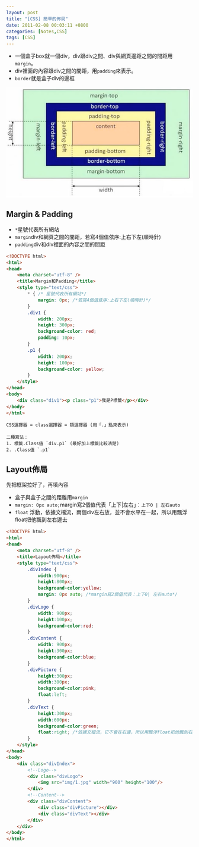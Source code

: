 ```yaml
---
layout: post
title: "[CSS] 簡單的佈局"
date: 2011-02-08 00:03:11 +0800
categories: [Notes,CSS]
tags: [CSS]
---
```


- 一個盒子box就一個div，div跟div之間、div與網頁邊距之間的間距用`margin`。
- div裡面的內容跟div之間的間距，用`padding`來表示。
- `border`就是盒子div的邊框

![](/assets/img/post/div.png)

## Margin & Padding

- `*`星號代表所有網站
- `margin`div和網頁之間的間距，若寫4個值依序:上右下左(順時針)
- `padding`div和div裡面的內容之間的間距

```html
<!DOCTYPE html>
<html>
<head>
    <meta charset="utf-8" />
    <title>Margin和Padding</title>
    <style type="text/css">
        * { /* 星號代表所有網站*/
            margin: 0px; /*若寫4個值依序:上右下左(順時針)*/
        }
        .div1 {
            width: 200px;
            height: 300px;
            background-color: red;
            padding: 10px;
        }
        .p1 {
            width: 200px;
            height: 100px;
            background-color: yellow;
        }
    </style>
</head>
<body>
    <div class="div1"><p class="p1">我是P標籤</p></div>
</body>
</html>
```
> 
```
CSS選擇器 = class選擇器 = 類選擇器 (用「.」點來表示)

二種寫法：
1. 標籤.Class值 `div.p1` (最好加上標籤比較清楚)
2. .Class值 `.p1`
```

## Layout佈局

先把框架拉好了，再填內容  

- 盒子與盒子之間的距離用`margin`
- `margin: 0px auto;`margin寫2個值代表「上下|左右」：`上下0 | 左右auto`
- `float` 浮動，依據文檔流，兩個div左右放，並不會水平在一起，所以用飄浮float把他飄到左右邊去

```html
<!DOCTYPE html>
<html>
<head>
    <meta charset="utf-8" />
    <title>Layout佈局</title>
    <style type="text/css">
        .divIndex {
            width:900px;
            height:800px;
            background-color:yellow;
            margin: 0px auto; /*margin寫2個值代表：上下0| 左右auto*/
        }
        .divLogo {
            width: 900px;
            height:100px;
            background-color:red;
        }
        .divContent {
            width: 900px;
            height:300px;
            background-color:blue;
        }
        .divPicture {
            height:300px;
            width:300px;
            background-color:pink;
            float:left;
        }
        .divText {
            height:300px;
            width:600px;
            background-color:green;
            float:right; /*依據文檔流，它不會在右邊，所以用飄浮float把他飄到右邊去*/
        }
    </style>
</head>
<body>
    <div class="divIndex">
        <!--Logo-->
        <div class="divLogo">
            <img src="img/1.jpg" width="900" height="100"/>
        </div>
        <!--Content-->
        <div class="divContent">
            <div class="divPicture"></div>
            <div class="divText"></div>
        </div>
    </div>
</body>
</html>
```